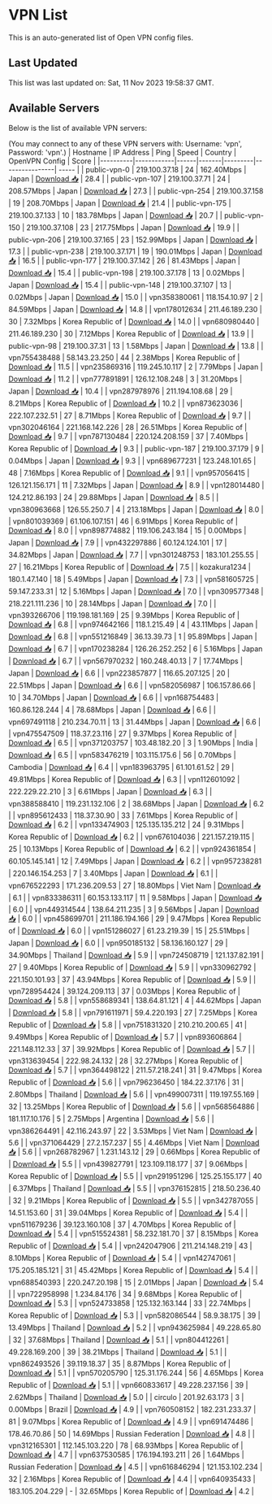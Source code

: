 # VPN List

This is an auto-generated list of Open VPN config files.

## Last Updated

This list was last updated on: Sat, 11 Nov 2023 19:58:37 GMT.

## Available Servers

Below is the list of available VPN servers:

(You may connect to any of these VPN servers with: Username: 'vpn', Password: 'vpn'.)
| Hostname | IP Address | Ping | Speed | Country | OpenVPN Config | Score |
|----------|------------|------|-------|---------|----------------| ----- |
| public-vpn-0 | 219.100.37.18 | 24 | 162.40Mbps | Japan | [Download 📥](./configs/server_0_JP.ovpn) | 28.4 |
| public-vpn-107 | 219.100.37.71 | 24 | 208.57Mbps | Japan | [Download 📥](./configs/server_1_JP.ovpn) | 27.3 |
| public-vpn-254 | 219.100.37.158 | 19 | 208.70Mbps | Japan | [Download 📥](./configs/server_2_JP.ovpn) | 21.4 |
| public-vpn-175 | 219.100.37.133 | 10 | 183.78Mbps | Japan | [Download 📥](./configs/server_3_JP.ovpn) | 20.7 |
| public-vpn-150 | 219.100.37.108 | 23 | 217.75Mbps | Japan | [Download 📥](./configs/server_4_JP.ovpn) | 19.9 |
| public-vpn-206 | 219.100.37.165 | 23 | 152.99Mbps | Japan | [Download 📥](./configs/server_5_JP.ovpn) | 17.3 |
| public-vpn-238 | 219.100.37.171 | 19 | 190.01Mbps | Japan | [Download 📥](./configs/server_6_JP.ovpn) | 16.5 |
| public-vpn-177 | 219.100.37.142 | 26 | 81.43Mbps | Japan | [Download 📥](./configs/server_7_JP.ovpn) | 15.4 |
| public-vpn-198 | 219.100.37.178 | 13 | 0.02Mbps | Japan | [Download 📥](./configs/server_8_JP.ovpn) | 15.4 |
| public-vpn-148 | 219.100.37.107 | 13 | 0.02Mbps | Japan | [Download 📥](./configs/server_9_JP.ovpn) | 15.0 |
| vpn358380061 | 118.154.10.97 | 2 | 84.59Mbps | Japan | [Download 📥](./configs/server_10_JP.ovpn) | 14.8 |
| vpn178012634 | 211.46.189.230 | 30 | 7.32Mbps | Korea Republic of | [Download 📥](./configs/server_11_KR.ovpn) | 14.0 |
| vpn680980440 | 211.46.189.230 | 30 | 7.12Mbps | Korea Republic of | [Download 📥](./configs/server_12_KR.ovpn) | 13.9 |
| public-vpn-98 | 219.100.37.31 | 13 | 1.58Mbps | Japan | [Download 📥](./configs/server_13_JP.ovpn) | 13.8 |
| vpn755438488 | 58.143.23.250 | 44 | 2.38Mbps | Korea Republic of | [Download 📥](./configs/server_14_KR.ovpn) | 11.5 |
| vpn235869316 | 119.245.10.117 | 2 | 7.79Mbps | Japan | [Download 📥](./configs/server_15_JP.ovpn) | 11.2 |
| vpn777891891 | 126.12.108.248 | 3 | 31.20Mbps | Japan | [Download 📥](./configs/server_16_JP.ovpn) | 10.4 |
| vpn287978976 | 211.194.108.68 | 29 | 8.21Mbps | Korea Republic of | [Download 📥](./configs/server_17_KR.ovpn) | 10.2 |
| vpn873623036 | 222.107.232.51 | 27 | 8.71Mbps | Korea Republic of | [Download 📥](./configs/server_18_KR.ovpn) | 9.7 |
| vpn302046164 | 221.168.142.226 | 28 | 26.51Mbps | Korea Republic of | [Download 📥](./configs/server_19_KR.ovpn) | 9.7 |
| vpn787130484 | 220.124.208.159 | 37 | 7.40Mbps | Korea Republic of | [Download 📥](./configs/server_20_KR.ovpn) | 9.3 |
| public-vpn-187 | 219.100.37.179 | 9 | 0.04Mbps | Japan | [Download 📥](./configs/server_21_JP.ovpn) | 9.3 |
| vpn689677231 | 123.248.101.65 | 48 | 7.16Mbps | Korea Republic of | [Download 📥](./configs/server_22_KR.ovpn) | 9.1 |
| vpn957056415 | 126.121.156.171 | 11 | 7.32Mbps | Japan | [Download 📥](./configs/server_23_JP.ovpn) | 8.9 |
| vpn128014480 | 124.212.86.193 | 24 | 29.88Mbps | Japan | [Download 📥](./configs/server_24_JP.ovpn) | 8.5 |
| vpn380963668 | 126.55.250.7 | 4 | 213.18Mbps | Japan | [Download 📥](./configs/server_25_JP.ovpn) | 8.0 |
| vpn801039369 | 61.106.107.151 | 46 | 6.91Mbps | Korea Republic of | [Download 📥](./configs/server_26_KR.ovpn) | 8.0 |
| vpn898774882 | 119.106.243.184 | 15 | 0.00Mbps | Japan | [Download 📥](./configs/server_27_JP.ovpn) | 7.9 |
| vpn432297886 | 60.124.124.101 | 17 | 34.82Mbps | Japan | [Download 📥](./configs/server_28_JP.ovpn) | 7.7 |
| vpn301248753 | 183.101.255.55 | 27 | 16.21Mbps | Korea Republic of | [Download 📥](./configs/server_29_KR.ovpn) | 7.5 |
| kozakura1234 | 180.1.47.140 | 18 | 5.49Mbps | Japan | [Download 📥](./configs/server_30_JP.ovpn) | 7.3 |
| vpn581605725 | 59.147.233.31 | 12 | 5.16Mbps | Japan | [Download 📥](./configs/server_31_JP.ovpn) | 7.0 |
| vpn309577348 | 218.221.111.236 | 10 | 28.14Mbps | Japan | [Download 📥](./configs/server_32_JP.ovpn) | 7.0 |
| vpn393266706 | 119.198.181.169 | 25 | 9.39Mbps | Korea Republic of | [Download 📥](./configs/server_33_KR.ovpn) | 6.8 |
| vpn974642166 | 118.1.215.49 | 4 | 43.11Mbps | Japan | [Download 📥](./configs/server_34_JP.ovpn) | 6.8 |
| vpn551216849 | 36.13.39.73 | 1 | 95.89Mbps | Japan | [Download 📥](./configs/server_35_JP.ovpn) | 6.7 |
| vpn170238284 | 126.26.252.252 | 6 | 5.16Mbps | Japan | [Download 📥](./configs/server_36_JP.ovpn) | 6.7 |
| vpn567970232 | 160.248.40.13 | 7 | 17.74Mbps | Japan | [Download 📥](./configs/server_37_JP.ovpn) | 6.6 |
| vpn223857877 | 116.65.207.125 | 20 | 22.51Mbps | Japan | [Download 📥](./configs/server_38_JP.ovpn) | 6.6 |
| vpn582056987 | 106.157.86.66 | 10 | 34.70Mbps | Japan | [Download 📥](./configs/server_39_JP.ovpn) | 6.6 |
| vpn168754483 | 160.86.128.244 | 4 | 78.68Mbps | Japan | [Download 📥](./configs/server_40_JP.ovpn) | 6.6 |
| vpn697491118 | 210.234.70.11 | 13 | 31.44Mbps | Japan | [Download 📥](./configs/server_41_JP.ovpn) | 6.6 |
| vpn475547509 | 118.37.23.116 | 27 | 9.37Mbps | Korea Republic of | [Download 📥](./configs/server_42_KR.ovpn) | 6.5 |
| vpn371203757 | 103.48.182.20 | 3 | 1.90Mbps | India | [Download 📥](./configs/server_43_IN.ovpn) | 6.5 |
| vpn583476219 | 103.115.175.6 | 56 | 0.70Mbps | Cambodia | [Download 📥](./configs/server_44_KH.ovpn) | 6.4 |
| vpn183963795 | 61.101.61.52 | 29 | 49.81Mbps | Korea Republic of | [Download 📥](./configs/server_45_KR.ovpn) | 6.3 |
| vpn112601092 | 222.229.22.210 | 3 | 6.61Mbps | Japan | [Download 📥](./configs/server_46_JP.ovpn) | 6.3 |
| vpn388588410 | 119.231.132.106 | 2 | 38.68Mbps | Japan | [Download 📥](./configs/server_47_JP.ovpn) | 6.2 |
| vpn895612433 | 118.37.30.90 | 33 | 7.61Mbps | Korea Republic of | [Download 📥](./configs/server_48_KR.ovpn) | 6.2 |
| vpn133474903 | 125.135.135.212 | 24 | 9.31Mbps | Korea Republic of | [Download 📥](./configs/server_49_KR.ovpn) | 6.2 |
| vpn676104036 | 221.157.219.115 | 25 | 10.13Mbps | Korea Republic of | [Download 📥](./configs/server_50_KR.ovpn) | 6.2 |
| vpn924361854 | 60.105.145.141 | 12 | 7.49Mbps | Japan | [Download 📥](./configs/server_51_JP.ovpn) | 6.2 |
| vpn957238281 | 220.146.154.253 | 7 | 3.40Mbps | Japan | [Download 📥](./configs/server_52_JP.ovpn) | 6.1 |
| vpn676522293 | 171.236.209.53 | 27 | 18.80Mbps | Viet Nam | [Download 📥](./configs/server_53_VN.ovpn) | 6.1 |
| vpn833386311 | 60.153.133.117 | 11 | 9.58Mbps | Japan | [Download 📥](./configs/server_54_JP.ovpn) | 6.0 |
| vpn449314544 | 138.64.211.235 | 3 | 9.56Mbps | Japan | [Download 📥](./configs/server_55_JP.ovpn) | 6.0 |
| vpn458699701 | 211.186.194.166 | 29 | 9.47Mbps | Korea Republic of | [Download 📥](./configs/server_56_KR.ovpn) | 6.0 |
| vpn151286027 | 61.23.219.39 | 15 | 25.51Mbps | Japan | [Download 📥](./configs/server_57_JP.ovpn) | 6.0 |
| vpn950185132 | 58.136.160.127 | 29 | 34.90Mbps | Thailand | [Download 📥](./configs/server_58_TH.ovpn) | 5.9 |
| vpn724508719 | 121.137.82.191 | 27 | 9.40Mbps | Korea Republic of | [Download 📥](./configs/server_59_KR.ovpn) | 5.9 |
| vpn330962792 | 221.150.101.93 | 37 | 43.94Mbps | Korea Republic of | [Download 📥](./configs/server_60_KR.ovpn) | 5.9 |
| vpn728954424 | 39.124.209.113 | 37 | 0.03Mbps | Korea Republic of | [Download 📥](./configs/server_61_KR.ovpn) | 5.8 |
| vpn558689341 | 138.64.81.121 | 4 | 44.62Mbps | Japan | [Download 📥](./configs/server_62_JP.ovpn) | 5.8 |
| vpn791611971 | 59.4.220.193 | 27 | 7.25Mbps | Korea Republic of | [Download 📥](./configs/server_63_KR.ovpn) | 5.8 |
| vpn751831320 | 210.210.200.65 | 41 | 9.49Mbps | Korea Republic of | [Download 📥](./configs/server_64_KR.ovpn) | 5.7 |
| vpn893606864 | 221.148.112.33 | 37 | 39.92Mbps | Korea Republic of | [Download 📥](./configs/server_65_KR.ovpn) | 5.7 |
| vpn313639454 | 222.98.24.132 | 28 | 32.27Mbps | Korea Republic of | [Download 📥](./configs/server_66_KR.ovpn) | 5.7 |
| vpn364498122 | 211.57.218.241 | 31 | 9.47Mbps | Korea Republic of | [Download 📥](./configs/server_67_KR.ovpn) | 5.6 |
| vpn796236450 | 184.22.37.176 | 31 | 2.80Mbps | Thailand | [Download 📥](./configs/server_68_TH.ovpn) | 5.6 |
| vpn499007311 | 119.197.55.169 | 32 | 13.25Mbps | Korea Republic of | [Download 📥](./configs/server_69_KR.ovpn) | 5.6 |
| vpn568564886 | 181.117.10.176 | 5 | 2.75Mbps | Argentina | [Download 📥](./configs/server_70_AR.ovpn) | 5.6 |
| vpn386264491 | 42.116.243.97 | 22 | 3.53Mbps | Viet Nam | [Download 📥](./configs/server_71_VN.ovpn) | 5.6 |
| vpn371064429 | 27.2.157.237 | 55 | 4.46Mbps | Viet Nam | [Download 📥](./configs/server_72_VN.ovpn) | 5.6 |
| vpn268782967 | 1.231.143.12 | 29 | 0.66Mbps | Korea Republic of | [Download 📥](./configs/server_73_KR.ovpn) | 5.5 |
| vpn439827791 | 123.109.118.177 | 37 | 9.06Mbps | Korea Republic of | [Download 📥](./configs/server_74_KR.ovpn) | 5.5 |
| vpn291951296 | 125.25.155.177 | 40 | 6.37Mbps | Thailand | [Download 📥](./configs/server_75_TH.ovpn) | 5.5 |
| vpn376152815 | 218.50.236.40 | 32 | 9.21Mbps | Korea Republic of | [Download 📥](./configs/server_76_KR.ovpn) | 5.5 |
| vpn342787055 | 14.51.153.60 | 31 | 39.04Mbps | Korea Republic of | [Download 📥](./configs/server_77_KR.ovpn) | 5.4 |
| vpn511679236 | 39.123.160.108 | 37 | 4.70Mbps | Korea Republic of | [Download 📥](./configs/server_78_KR.ovpn) | 5.4 |
| vpn515524381 | 58.232.181.70 | 37 | 8.15Mbps | Korea Republic of | [Download 📥](./configs/server_79_KR.ovpn) | 5.4 |
| vpn242047906 | 211.214.148.219 | 43 | 8.10Mbps | Korea Republic of | [Download 📥](./configs/server_80_KR.ovpn) | 5.4 |
| vpn142747061 | 175.205.185.121 | 31 | 45.42Mbps | Korea Republic of | [Download 📥](./configs/server_81_KR.ovpn) | 5.4 |
| vpn688540393 | 220.247.20.198 | 15 | 2.01Mbps | Japan | [Download 📥](./configs/server_82_JP.ovpn) | 5.4 |
| vpn722958998 | 1.234.84.176 | 34 | 9.68Mbps | Korea Republic of | [Download 📥](./configs/server_83_KR.ovpn) | 5.3 |
| vpn524733858 | 125.132.163.144 | 33 | 22.74Mbps | Korea Republic of | [Download 📥](./configs/server_84_KR.ovpn) | 5.3 |
| vpn582086544 | 58.9.38.175 | 39 | 13.49Mbps | Thailand | [Download 📥](./configs/server_85_TH.ovpn) | 5.2 |
| vpn943625984 | 49.228.65.80 | 32 | 37.68Mbps | Thailand | [Download 📥](./configs/server_86_TH.ovpn) | 5.1 |
| vpn804412261 | 49.228.169.200 | 39 | 38.21Mbps | Thailand | [Download 📥](./configs/server_87_TH.ovpn) | 5.1 |
| vpn862493526 | 39.119.18.37 | 35 | 8.87Mbps | Korea Republic of | [Download 📥](./configs/server_88_KR.ovpn) | 5.1 |
| vpn570205790 | 125.31.176.244 | 56 | 4.65Mbps | Korea Republic of | [Download 📥](./configs/server_89_KR.ovpn) | 5.1 |
| vpn660833617 | 49.228.237.156 | 39 | 2.62Mbps | Thailand | [Download 📥](./configs/server_90_TH.ovpn) | 5.0 |
| circulo | 201.92.63.173 | 3 | 0.00Mbps | Brazil | [Download 📥](./configs/server_91_BR.ovpn) | 4.9 |
| vpn760508152 | 182.231.233.37 | 81 | 9.07Mbps | Korea Republic of | [Download 📥](./configs/server_92_KR.ovpn) | 4.9 |
| vpn691474486 | 178.46.70.86 | 50 | 14.69Mbps | Russian Federation | [Download 📥](./configs/server_93_RU.ovpn) | 4.8 |
| vpn312165301 | 112.145.103.220 | 78 | 68.93Mbps | Korea Republic of | [Download 📥](./configs/server_94_KR.ovpn) | 4.7 |
| vpn637530585 | 176.194.193.211 | 26 | 1.64Mbps | Russian Federation | [Download 📥](./configs/server_95_RU.ovpn) | 4.5 |
| vpn616846294 | 121.153.102.234 | 32 | 2.16Mbps | Korea Republic of | [Download 📥](./configs/server_96_KR.ovpn) | 4.4 |
| vpn640935433 | 183.105.204.229 | - | 32.65Mbps | Korea Republic of | [Download 📥](./configs/server_97_KR.ovpn) | 4.2 |

